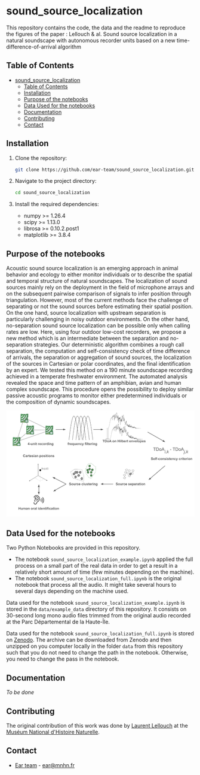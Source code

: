 # sound_source_localization
This repository contains the code, the data and the readme to reproduce the figures of the paper : Lellouch &amp; al. Sound source localization in a natural soundscape with autonomous recorder units based on a new time-difference-of-arrival algorithm


## Table of Contents

- [sound\_source\_localization](#sound_source_localization)
  - [Table of Contents](#table-of-contents)
  - [Installation](#installation)
  - [Purpose of the notebooks](#purpose-of-the-notebooks)
  - [Data Used for the notebooks](#data-used-for-the-notebooks)
  - [Documentation](#documentation)
  - [Contributing](#contributing)
  - [Contact](#contact)

## Installation

1. Clone the repository:
    ```bash
    git clone https://github.com/ear-team/sound_source_localization.git
    ```

2. Navigate to the project directory:
    ```bash
    cd sound_source_localization
    ```

3. Install the required dependencies:
    - numpy >= 1.26.4
    - scipy >= 1.13.0
    - librosa >= 0.10.2.post1
    - matplotlib >= 3.8.4
  
## Purpose of the notebooks

Acoustic sound source localization is an emerging approach in animal behavior and ecology to either monitor individuals or to describe the spatial and temporal structure of natural soundscapes. The localization of sound sources mainly rely on the deployment in the field of microphone arrays and on the subsequent pairwise comparison of signals to infer position through triangulation. However, most of the current methods face the challenge of separating or not the sound sources before estimating their spatial position. On the one hand, source localization with upstream separation is particularly challenging in noisy outdoor environments. On the other hand, no-separation sound source localization can be possible only when calling rates are low. Here, using four outdoor low-cost recorders, we propose a new method which is an intermediate between the separation and no-separation strategies. Our deterministic algorithm combines a rough call separation, the computation and self-consistency check of time difference of arrivals, the separation or aggregation of sound sources, the localization of the sources in Cartesian or polar coordinates, and the final identification by an expert. We tested this method on a 190 minute soundscape recording achieved in a temperate freshwater environment. The automated analysis revealed the space and time pattern of an amphibian, avian and human complex soundscape. This procedure opens the possibility to deploy similar passive acoustic programs to monitor either predetermined individuals or the composition of dynamic soundscapes.

<div align="center">
    <img src="https://github.com/ear-team/sound_source_localization/blob/main/figs/Lellouch_etal_Fig2.png" alt="workflow"/>
</div>

## Data Used for the notebooks

Two Python Notebooks are provided in this repository. 
- The notebook `sound_source_localization_example.ipynb` applied the full process on a small part of the real data in order to get a result in a relatively short amount of time (few minutes depending on the machine).
- The notebook `sound_source_localization_full.ipynb` is the original notebook that process all the audio. It might take several hours to several days depending on the machine used.

Data used for the notebook `sound_source_localization_example.ipynb` is stored in the `data/example_data` directory of this repository. It consists on 30-second long mono audio files trimmed from the original audio recorded at the Parc Départemental de la Haute-Île.

Data used for the notebook `sound_source_localization_full.ipynb` is stored on [Zenodo](http://www.zenodo.org/XXXX). The archive can be downloaded from Zenodo and then unzipped on you computer locally in the folder `data` from this repository such that you do not need to change the path in the notebook. Otherwise, you need to change the pass in the notebook.

  
## Documentation

*To be done*

## Contributing

The original contribution of this work was done by [Laurent Lellouch](https://www.researchgate.net/profile/Laurent-Lellouch-2) at the [Muséum National d'Histoire Naturelle](http://isyeb.mnhn.fr/fr).

## Contact

- [Ear team](https://ear.cnrs.fr/) - [ear@mnhn.fr](mailto:ear@mnhn.fr)